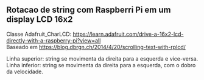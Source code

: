 ## Rotacao de string com Raspberri Pi em um display LCD 16x2  
  
Classe Adafruit_CharLCD: https://learn.adafruit.com/drive-a-16x2-lcd-directly-with-a-raspberry-pi?view=all  
Baseado em https://blog.dbrgn.ch/2014/4/20/scrolling-text-with-rplcd/  
  
Linha superior: string se movimenta da direita para a esquerda e vice-versa.  
Linha inferior: string se movimenta da direita para a esquerda, com o dobro da velocidade.  
